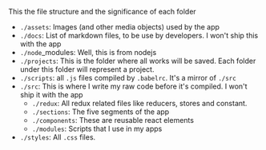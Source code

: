 This the file structure and the significance of each folder

- `./assets`: Images (and other media objects) used by the app
- `./docs`: List of markdown files, to be use by developers. I won't ship this with the app
- `./node`_modules: Well, this is from nodejs
- `./projects`: This is the folder where all works will be saved. Each folder under this folder will represent a project.
- `./scripts`: all `.js` files compiled by `.babelrc`. It's a mirror of `./src`
- `./src`: This is where I write my raw code before it's compiled. I won't ship it with the app
  - `./redux`: All redux related files like reducers, stores and constant.
  - `./sections`: The five segments of the app
  - `./components`: These are reusable react elements
  - `./modules`: Scripts that I use in my apps
- `./styles`: All `.css` files.

